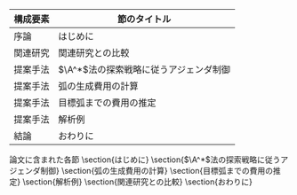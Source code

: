 構成要素 | 節のタイトル
 --- | --- 
序論 | はじめに
関連研究 | 関連研究との比較
提案手法 | $\A^*$法の探索戦略に従うアジェンダ制御
提案手法 | 弧の生成費用の計算
提案手法 | 目標弧までの費用の推定
提案手法 | 解析例
結論 | おわりに

論文に含まれた各節
\section{はじめに}
\section{$\A^*$法の探索戦略に従うアジェンダ制御}
\section{弧の生成費用の計算}
\section{目標弧までの費用の推定}
\section{解析例}
\section{関連研究との比較}
\section{おわりに}
